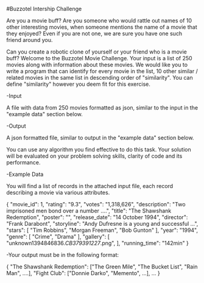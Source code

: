 #Buzzotel Intership Challenge

Are you a movie buff? Are you someone who would rattle out names of 10 other interesting movies, when someone mentions the name of a movie that they enjoyed? Even if you are not one, we are sure you have one such friend around you.

Can you create a robotic clone of yourself or your friend who is a movie buff? Welcome to the Buzzotel Movie Challenge. Your input is a list of 250 movies along with information about these movies. We would like you to write a program that can identify for every movie in the list, 10 other similar / related movies in the same list in descending order of "similarity". You can define "similarity" however you deem fit for this exercise.

-Input

A file with data from 250 movies formatted as json, similar to the input in the "example data" section below.

-Output

A json formatted file, similar to output in the "example data" section below.

You can use any algorithm you find effective to do this task. Your solution will be evaluated on your problem solving skills, clarity of code and its performance.

-Example Data

You will find a list of records in the attached input file, each record describing a movie via various attributes.

{ 
  "movie_id": 1, 
  "rating": "9.3", 
  "votes": "1,318,626", 
  "description": "Two imprisoned men bond over a number ....", 
  "title": "The Shawshank Redemption", 
  "poster": "", 
  "release_date": "14 October 1994", 
  "director": "Frank Darabont", 
  "storyline": "Andy Dufresne is a young and successful ...",
  "stars": [ "Tim Robbins", "Morgan Freeman", "Bob Gunton" ], 
  "year": "1994", 
  "genre": [ "Crime", "Drama" ], 
  "gallery": [ "unknown1394846836._CB379391227_.png", ], 
  "running_time": "142min"
}

-Your output must be in the following format:

{
  "The Shawshank Redemption": ["The Green Mile", "The Bucket List", "Rain Man", ....],
  "Fight Club": ["Donnie Darko", "Memento", ...], 
  ...
}

